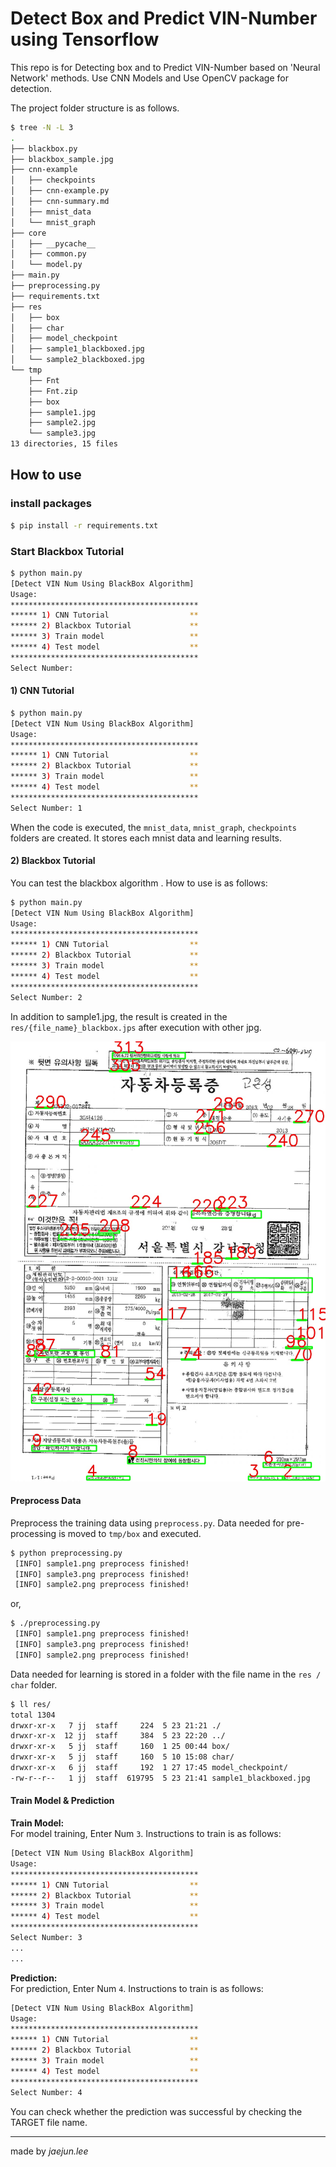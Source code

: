 # Detect Box and Predict VIN-Number using Tensorflow
This repo is for Detecting box and to Predict VIN-Number based on 'Neural Network' methods. Use CNN Models and Use OpenCV package for detection.  

The project folder structure is as follows.  
```bash
$ tree -N -L 3
.
├── blackbox.py
├── blackbox_sample.jpg
├── cnn-example
│   ├── checkpoints
│   ├── cnn-example.py
│   ├── cnn-summary.md
│   ├── mnist_data
│   └── mnist_graph
├── core
│   ├── __pycache__
│   ├── common.py
│   └── model.py
├── main.py
├── preprocessing.py
├── requirements.txt
├── res
│   ├── box
│   ├── char
│   ├── model_checkpoint
│   ├── sample1_blackboxed.jpg
│   └── sample2_blackboxed.jpg
└── tmp
    ├── Fnt
    ├── Fnt.zip
    ├── box
    ├── sample1.jpg
    ├── sample2.jpg
    └── sample3.jpg
13 directories, 15 files
```

## How to use
### install packages  
```bash
$ pip install -r requirements.txt
```

### Start Blackbox Tutorial
```bash
$ python main.py
[Detect VIN Num Using BlackBox Algorithm]
Usage:
******************************************
****** 1) CNN Tutorial                  **
****** 2) Blackbox Tutorial             **
****** 3) Train model                   **
****** 4) Test model                    **
******************************************
Select Number:
```



#### 1) CNN Tutorial
```bash
$ python main.py
[Detect VIN Num Using BlackBox Algorithm]
Usage:
******************************************
****** 1) CNN Tutorial                  **
****** 2) Blackbox Tutorial             **
****** 3) Train model                   **
****** 4) Test model                    **
******************************************
Select Number: 1
```  
When the code is executed, the `mnist_data`, `mnist_graph`, `checkpoints` folders are created. It stores each mnist
data and learning results.



#### 2) Blackbox Tutorial
You can test the blackbox algorithm . How to use is as follows:  
```bash
$ python main.py
[Detect VIN Num Using BlackBox Algorithm]
Usage:
******************************************
****** 1) CNN Tutorial                  **
****** 2) Blackbox Tutorial             **
****** 3) Train model                   **
****** 4) Test model                    **
******************************************
Select Number: 2
```  
In addition to sample1.jpg, the result is created in the `res/{file_name}_blackbox.jps` after execution with other jpg.  

![sample output](predict-digit/blackbox_sample.jpg)

#### Preprocess Data
Preprocess the training data using `preprocess.py`. Data needed for pre-processing is moved to `tmp/box` and executed.
```bash
$ python preprocessing.py
 [INFO] sample1.png preprocess finished!
 [INFO] sample3.png preprocess finished!
 [INFO] sample2.png preprocess finished!
```
or,  
```bash
$ ./preprocessing.py
 [INFO] sample1.png preprocess finished!
 [INFO] sample3.png preprocess finished!
 [INFO] sample2.png preprocess finished!
```

Data needed for learning is stored in a folder with the file name in the `res / char` folder.  
```bash
$ ll res/
total 1304
drwxr-xr-x   7 jj  staff     224  5 23 21:21 ./
drwxr-xr-x  12 jj  staff     384  5 23 22:20 ../
drwxr-xr-x   5 jj  staff     160  1 25 00:44 box/
drwxr-xr-x   5 jj  staff     160  5 10 15:08 char/
drwxr-xr-x   6 jj  staff     192  1 27 17:45 model_checkpoint/
-rw-r--r--   1 jj  staff  619795  5 23 21:41 sample1_blackboxed.jpg
```

#### Train Model & Prediction
**Train Model:**  
For model training, Enter Num `3`. Instructions to train is as follows:  
```bash
[Detect VIN Num Using BlackBox Algorithm]
Usage:
******************************************
****** 1) CNN Tutorial                  **
****** 2) Blackbox Tutorial             **
****** 3) Train model                   **
****** 4) Test model                    **
******************************************
Select Number: 3
...
...

```

**Prediction:**  
For prediction, Enter Num `4`. Instructions to train is as follows:  
```bash
[Detect VIN Num Using BlackBox Algorithm]
Usage:
******************************************
****** 1) CNN Tutorial                  **
****** 2) Blackbox Tutorial             **
****** 3) Train model                   **
****** 4) Test model                    **
******************************************
Select Number: 4

```  
You can check whether the prediction was successful by checking the TARGET file name.


---

made by *jaejun.lee*  
